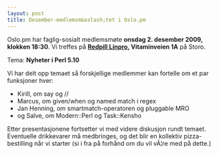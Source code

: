 ```yaml
---
layout: post
title: Desember-medlemsm&oslash;tet i Oslo.pm
---
```

<p>Oslo.pm har faglig-sosialt medlemsmøte <strong>onsdag 2. desember 2009,
klokken 18:30</strong>. Vi treffes på 
<strong><a href="http://redpill-linpro.no/Om-oss/Her-finner-du-oss" title="Link til veibeskrivelse">Redpill Linpro</a>, Vitaminveien 1A</strong> på Storo.</p>

<p>Tema: <strong>Nyheter i Perl 5.10</strong></p>
<p>Vi har delt opp temaet så forskjellige medlemmer kan fortelle om et par funksjoner hver:</p>

<ul><li>Kirill, om say og //</li>
<li>Marcus, om given/when og named match i regex</li>
<li>Jan Henning, om smartmatch-operatoren og pluggable MRO</li>
<li>og Salve, om Modern::Perl og Task::Kensho</li></ul>
<p>Etter presentasjonene fortsetter vi med videre diskusjon rundt temaet. Eventuelle drikkevarer må medbringes, og det blir en kollektiv pizza-bestilling når vi starter (si i fra på forhånd om du vil vÃ¦re med på dette.)</p>


